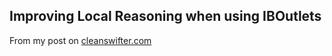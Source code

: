 Improving Local Reasoning when using IBOutlets
---

From my post on [cleanswifter.com](http://www.cleanswifter.com)
